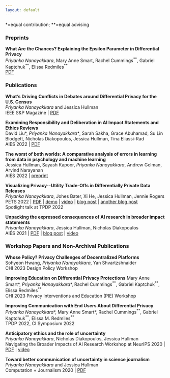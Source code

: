 ```yaml
---
layout: default
---
```

*=equal contribution; \*\*=equal advising

### Preprints
**What Are the Chances? Explaining the Epsilon Parameter in Differential Privacy**\
_Priyanka Nanayakkara_, Mary Anne Smart, Rachel Cummings<sup>\*\*</sup>, Gabriel Kaptchuk<sup>\*\*</sup>, Elissa Redmiles<sup>\*\*</sup>\
[PDF](https://arxiv.org/pdf/2303.00738.pdf)

### Publications

**What’s Driving Conflicts in Debates around Differential Privacy for the U.S. Census**\
_Priyanka Nanayakkara_ and Jessica Hullman\
IEEE S&P Magazine | [PDF](https://priyakalot.github.io/papers/Whats_Driving_Conflicts_Around_Differential_Privacy_for_the_U.S._Census.pdf)

**Examining Responsibility and Deliberation in AI Impact Statements and Ethics Reviews**\
David Liu\*, _Priyanka Nanayakkara\*_, Sarah Sakha, Grace Abuhamad, Su Lin Blodgett, Nicholas Diakopoulos, Jessica Hullman, Tina Eliassi-Rad\
AIES 2022 | [PDF](https://eliassi.org/papers/davidliu-aies2022.pdf)

**The worst of both worlds: A comparative analysis of errors in learning from data in psychology and machine learning**\
Jessica Hullman, Sayash Kapoor, _Priyanka Nanayakkara_, Andrew Gelman, Arvind Narayanan\
AIES 2022 | [preprint](https://arxiv.org/pdf/2203.06498.pdf)

**Visualizing Privacy--Utility Trade-Offs in Differentially Private Data Releases**\
_Priyanka Nanayakkara_, Johes Bater, Xi He, Jessica Hullman, Jennie Rogers\
PETS 2022 | [PDF](https://petsymposium.org/2022/files/papers/issue2/popets-2022-0058.pdf) | [demo](https://priyakalot.github.io/ViP-demo/) | [video](https://youtu.be/2uNLBFg23VI?t=2229) | [blog post](https://medium.com/multiple-views-visualization-research-explained/visualizing-the-accuracy-privacy-trade-off-to-improve-budget-decisions-with-differential-privacy-66fc3efb34a) | [another blog post](https://medium.com/technically-social/visualizing-privacy-trade-offs-for-sensitive-data-af0f57053517)\
Spotlight talk at TPDP 2022

**Unpacking the expressed consequences of AI research in broader impact statements**\
_Priyanka Nanayakkara_, Jessica Hullman, Nicholas Diakopoulos\
AIES 2021 | [PDF](https://arxiv.org/pdf/2105.04760.pdf) | [blog post](https://medium.com/technically-social/heres-how-ai-researchers-are-thinking-about-the-societal-impacts-of-ai-b82fc3f29b4d) | [video](https://slideslive.com/38956125/unpacking-the-expressed-consequences-of-ai-research-in-broader-impact-statements)

### Workshop Papers and Non-Archival Publications
**Whose Policy? Privacy Challenges of Decentralized Platforms**\
Sohyeon Hwang, _Priyanka Nanayakkara_, Yan Shvartzshnaider\
CHI 2023 Design Policy Workshop

**Improving Education on Differential Privacy Protections**
Mary Anne Smart\*, _Priyanka Nanayakkara_\*, Rachel Cummings<sup>\*\*</sup>, Gabriel Kaptchuk<sup>\*\*</sup>, Elissa Redmiles<sup>\*\*</sup>\
CHI 2023 Privacy Interventions and Education (PIE) Workshop

**Improving Communication with End Users About Differential Privacy**\
_Priyanka Nanayakkara_\*, Mary Anne Smart\*, Rachel Cummings<sup>\*\*</sup>, Gabriel Kaptchuk<sup>\*\*</sup>, Elissa M. Redmiles<sup>\*\*</sup>\
TPDP 2022, CI Symposium 2022

**Anticipatory ethics and the role of uncertainty**\
_Priyanka Nanayakkara_, Nicholas Diakopoulos, Jessica Hullman\
Navigating the Broader Impacts of AI Research Workshop at NeurIPS 2020 | [PDF](https://arxiv.org/pdf/2011.13170.pdf) | [video](https://slideslive.com/38941958/anticipatory-ethics-and-the-role-of-uncertainty)

**Toward better communication of uncertainty in science journalism**\
_Priyanka Nanayakkara_ and Jessica Hullman\
Computation + Journalism 2020 | [PDF](https://cpb-us-w2.wpmucdn.com/sites.northeastern.edu/dist/0/367/files/2020/02/CJ_2020_paper_46.pdf)
